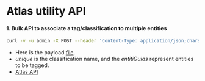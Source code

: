 # Atlas utility API


#### 1. Bulk API to associate a tag/classification to multiple entities
```bash
curl -v -u admin -X POST --header 'Content-Type: application/json;charset=UTF-8' --header 'Accept: application/json' -d @payload.json 'http://localhost:21000/api/atlas/v2/entity/bulk/classification'
```
+ Here is the payload [file](../master/payload.json).
+ _unique_ is the classification name, and the _entitiGuids_ represent entities to be tagged.
+ [Atlas API](https://atlas.apache.org/api/v2/ui/index.html#!/EntityREST/addClassification "Swagger UI")
